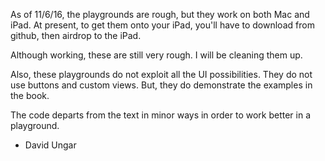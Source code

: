 As of 11/6/16, the playgrounds are rough, but they work on both Mac and iPad.
At present, to get them onto your iPad, you'll have to download from github,
then airdrop to the iPad.

Although working, these are still very rough. I will be cleaning them up.

Also, these playgrounds do not exploit all the UI possibilities.
They do not use buttons and custom views.
But, they do demonstrate the examples in the book.

The code departs from the text in minor ways in order to work better in a playground.

- David Ungar
